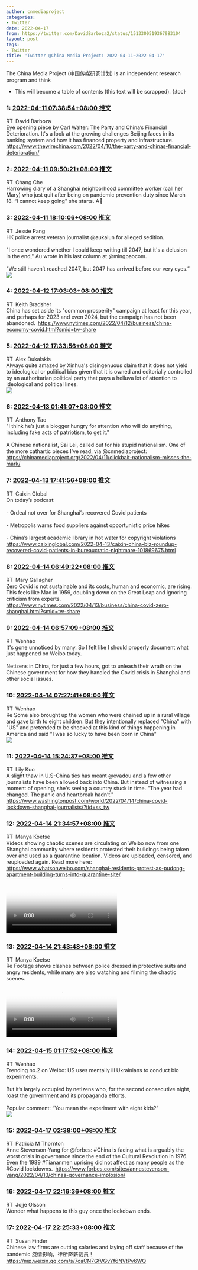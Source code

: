 ```yaml
---
author: cnmediaproject
categories:
- Twitter
date: 2022-04-17
from: https://twitter.com/DavidBarboza2/status/1513300519367983104
layout: post
tags:
- Twitter
title: 'Twitter @China Media Project: 2022-04-11~2022-04-17'
---
```


The China Media Project (中国传媒研究计划) is an independent research program and think

* This will become a table of contents (this text will be scrapped).
{:toc}

### 1: [2022-04-11 07:38:54+08:00 推文](https://twitter.com/DavidBarboza2/status/1513300519367983104)

RT David Barboza<br>Eye opening piece by Carl Walter: The Party and China’s Financial Deterioration. It's a look at the growing challenges Beijing faces in its banking system and how it has financed property and infrastructure. <a href="https://www.thewirechina.com/2022/04/10/the-party-and-chinas-financial-deterioration/" target="_blank" rel="noopener noreferrer">https://www.thewirechina.com/2022/04/10/the-party-and-chinas-financial-deterioration/</a>

### 2: [2022-04-11 09:50:21+08:00 推文](https://twitter.com/Changxche/status/1513333602473308163)

RT Chang Che<br>Harrowing diary of a Shanghai neighborhood committee worker (call her Mary) who just quit after being on pandemic prevention duty since March 18. “I cannot keep going" she starts. A🧵

### 3: [2022-04-11 18:10:06+08:00 推文](https://twitter.com/JessiePang0125/status/1513459368700018688)

RT Jessie Pang<br>HK police arrest veteran journalist @aukalun for alleged sedition.<br><br>"I once wondered whether I could keep writing till 2047, but it's a delusion in the end," Au wrote in his last column at @mingpaocom.<br><br>"We still haven’t reached 2047, but 2047 has arrived before our very eyes.”<br><img style="" src="https://pbs.twimg.com/media/FQDjRY8aQAI1Ws3?format=jpg&amp;name=orig" referrerpolicy="no-referrer">

### 4: [2022-04-12 17:03:03+08:00 推文](https://twitter.com/KeithBradsher/status/1513804881081298954)

RT Keith Bradsher<br>China has set aside its "common prosperity" campaign at least for this year, and perhaps for 2023 and even 2024, but the campaign has not been abandoned. <a href="https://www.nytimes.com/2022/04/12/business/china-economy-covid.html?smid=tw-share" target="_blank" rel="noopener noreferrer">https://www.nytimes.com/2022/04/12/business/china-economy-covid.html?smid=tw-share</a>

### 5: [2022-04-12 17:33:56+08:00 推文](https://twitter.com/AlexDukalskis/status/1513812651448668160)

RT Alex Dukalskis<br>Always quite amazed by Xinhua's disingenuous claim that it does not yield to ideological or political bias given that it is owned and editorially controlled by an authoritarian political party that pays a helluva lot of attention to ideological and political lines.<br><img style="" src="https://pbs.twimg.com/media/FQIj9ezXMAE7lDl?format=jpg&amp;name=orig" referrerpolicy="no-referrer">

### 6: [2022-04-13 01:41:07+08:00 推文](https://twitter.com/anthonytao/status/1513935256667054087)

RT Anthony Tao<br>"I think he’s just a blogger hungry for attention who will do anything, including fake acts of patriotism, to get it."<br><br>A Chinese nationalist, Sai Lei, called out for his stupid nationalism. One of the more cathartic pieces I've read, via @cnmediaproject: <a href="https://chinamediaproject.org/2022/04/11/clickbait-nationalism-misses-the-mark/" target="_blank" rel="noopener noreferrer">https://chinamediaproject.org/2022/04/11/clickbait-nationalism-misses-the-mark/</a>

### 7: [2022-04-13 17:41:56+08:00 推文](https://twitter.com/caixin/status/1514177053108862980)

RT Caixin Global<br>On today’s podcast:<br> <br>- Ordeal not over for Shanghai’s recovered Covid patients<br><br>- Metropolis warns food suppliers against opportunistic price hikes<br><br>- China’s largest academic library in hot water for copyright violations <a href="https://www.caixinglobal.com/2022-04-13/caixin-china-biz-roundup-recovered-covid-patients-in-bureaucratic-nightmare-101869675.html" target="_blank" rel="noopener noreferrer">https://www.caixinglobal.com/2022-04-13/caixin-china-biz-roundup-recovered-covid-patients-in-bureaucratic-nightmare-101869675.html</a>

### 8: [2022-04-14 06:49:22+08:00 推文](https://twitter.com/MaryGao/status/1514375217577005059)

RT Mary Gallagher<br>Zero Covid is not sustainable and its costs, human and economic, are rising. This feels like Mao in 1959, doubling down on the Great Leap and ignoring criticism from experts. <a href="https://www.nytimes.com/2022/04/13/business/china-covid-zero-shanghai.html?smid=tw-share" target="_blank" rel="noopener noreferrer">https://www.nytimes.com/2022/04/13/business/china-covid-zero-shanghai.html?smid=tw-share</a>

### 9: [2022-04-14 06:57:09+08:00 推文](https://twitter.com/ThisIsWenhao/status/1514377176778432521)

RT Wenhao<br>It's gone unnoticed by many. So I felt like I should properly document what just happened on Weibo today. <br><br>Netizens in China, for just a few hours, got to unleash their wrath on the Chinese government for how they handled the Covid crisis in Shanghai and other social issues.

### 10: [2022-04-14 07:27:41+08:00 推文](https://twitter.com/ThisIsWenhao/status/1514384859787149314)

RT Wenhao<br>Re Some also brought up the women who were chained up in a rural village and gave birth to eight children. But they intentionally replaced "China" with "US" and pretended to be shocked at this kind of things happening in America and said "I was so lucky to have been born in China"<br><img style="" src="https://pbs.twimg.com/media/FQQs_M-WUAATzt8?format=jpg&amp;name=orig" referrerpolicy="no-referrer">

### 11: [2022-04-14 15:24:37+08:00 推文](https://twitter.com/lilkuo/status/1514504886334877699)

RT Lily Kuo<br>A slight thaw in U.S-China ties has meant @evadou and a few other journalists have been allowed back into China. But instead of witnessing a moment of opening, she's seeing a country stuck in time. "The year had changed. The panic and heartbreak hadn’t." <a href="https://www.washingtonpost.com/world/2022/04/14/china-covid-lockdown-shanghai-journalists/?tid=ss_tw" target="_blank" rel="noopener noreferrer">https://www.washingtonpost.com/world/2022/04/14/china-covid-lockdown-shanghai-journalists/?tid=ss_tw</a>

### 12: [2022-04-14 21:34:57+08:00 推文](https://twitter.com/manyapan/status/1514598084084330502)

RT Manya Koetse<br>Videos showing chaotic scenes are circulating on Weibo now from one Shanghai community where residents protested their buildings being taken over and used as a quarantine location. Videos are uploaded, censored, and reuploaded again. Read more here: <a href="https://www.whatsonweibo.com/shanghai-residents-protest-as-pudong-apartment-building-turns-into-quarantine-site/" target="_blank" rel="noopener noreferrer">https://www.whatsonweibo.com/shanghai-residents-protest-as-pudong-apartment-building-turns-into-quarantine-site/</a><br><video src="https://video.twimg.com/ext_tw_video/1514597969214857218/pu/vid/1280x720/K57CHotQvNhKZujd.mp4?tag=12" controls="controls" poster="https://pbs.twimg.com/ext_tw_video_thumb/1514597969214857218/pu/img/zTIQBP_qN9NuhLLZ.jpg"></video>

### 13: [2022-04-14 21:43:48+08:00 推文](https://twitter.com/manyapan/status/1514600309242310665)

RT Manya Koetse<br>Re Footage shows clashes between police dressed in protective suits and angry residents, while many are also watching and filming the chaotic scenes.<br><video src="https://video.twimg.com/ext_tw_video/1514600273750093831/pu/vid/960x544/zWo2lO8wRneRtsPb.mp4?tag=12" controls="controls" poster="https://pbs.twimg.com/ext_tw_video_thumb/1514600273750093831/pu/img/ClpmcJzgxt1fwg4Q.jpg"></video>

### 14: [2022-04-15 01:17:52+08:00 推文](https://twitter.com/ThisIsWenhao/status/1514654180673298436)

RT Wenhao<br>Trending no.2 on Weibo: US uses mentally ill Ukrainians to conduct bio experiments. <br><br>But it’s largely occupied by netizens who, for the second consecutive night, roast the government and its propaganda efforts. <br><br>Popular comment: “You mean the experiment with eight kids?”<br><img style="" src="https://pbs.twimg.com/media/FQUh8xZXIAgp5Ei?format=jpg&amp;name=orig" referrerpolicy="no-referrer">

### 15: [2022-04-17 02:38:00+08:00 推文](https://twitter.com/PM_Thornton/status/1515399122714460161)

RT Patricia M Thornton<br>Anne Stevenson-Yang for @forbes: #China is facing what is arguably the worst crisis in governance since the end of the Cultural Revolution in 1976. Even the 1989 #Tiananmen uprising did not affect as many people as the #Covid lockdowns. <a href="https://www.forbes.com/sites/annestevenson-yang/2022/04/13/chinas-governance-implosion/" target="_blank" rel="noopener noreferrer">https://www.forbes.com/sites/annestevenson-yang/2022/04/13/chinas-governance-implosion/</a>

### 16: [2022-04-17 22:16:36+08:00 推文](https://twitter.com/jojjeols/status/1515695727728640007)

RT Jojje Olsson<br>Wonder what happens to this guy once the lockdown ends.

### 17: [2022-04-17 22:25:33+08:00 推文](https://twitter.com/SPCmonitor/status/1515697981982646277)

RT Susan Finder<br>Chinese law firms are cutting salaries and laying off staff because of the pandemic 疫情影响，律所降薪裁员！ <a href="https://mp.weixin.qq.com/s/7caCN7GfVGvYf6NVtPv6WQ" target="_blank" rel="noopener noreferrer">https://mp.weixin.qq.com/s/7caCN7GfVGvYf6NVtPv6WQ</a>

